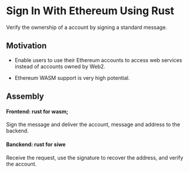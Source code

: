 # Sign In With Ethereum Using Rust
Verify the ownership of a account by signing a standard message.


## Motivation
* Enable users to use their Ethereum accounts to access web services instead of accounts owned by Web2. 

* Ethereum WASM support is very high potential.

## Assembly
#### Frontend: rust for wasm; 
Sign the message and deliver the account, message and address to the backend.
#### Banckend: rust for siwe
Receive the request, use the signature to recover the address, and verify the account.